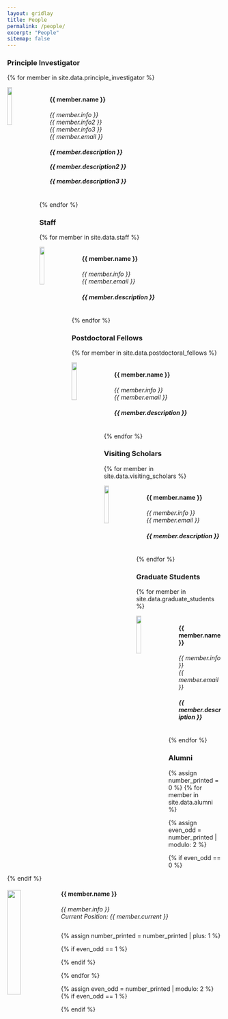 ```yaml
---
layout: gridlay
title: People
permalink: /people/
excerpt: "People"
sitemap: false
---
```


### Principle Investigator
{% for member in site.data.principle_investigator %}

<div class="col-sm-12 clearfix">
  <img src="{{ site.url }}{{ site.baseurl }}/images/people/{{ member.photo }}" class="img-responsive" width="15%" style="float: left" />
  <ul style="overflow: hidden">
  <h4>{{ member.name }}</h4>
  <i>{{ member.info }}<br> {{ member.info2 }}<br> {{ member.info3 }}<br> {{ member.email }} </i>
  <h5> {{ member.description }} <br><br> {{ member.description2 }} <br><br> {{ member.description3 }} </h5>
  </ul>
</div>

{% endfor %}

### Staff
{% for member in site.data.staff %}

<div class="col-sm-12 clearfix">
  <img src="{{ site.url }}{{ site.baseurl }}/images/people/{{ member.photo }}" class="img-responsive" width="15%" style="float: left" />
  <ul style="overflow: hidden">
  <h4>{{ member.name }}</h4>
  <i>{{ member.info }}<br> {{ member.email }}</i>
  <h5> {{ member.description }} </h5>
  </ul>
</div>

{% endfor %}

### Postdoctoral Fellows
{% for member in site.data.postdoctoral_fellows %}

<div class="col-sm-12 clearfix">
  <img src="{{ site.url }}{{ site.baseurl }}/images/people/{{ member.photo }}" class="img-responsive" width="15%" style="float: left" />
  <ul style="overflow: hidden">
  <h4>{{ member.name }}</h4>
  <i>{{ member.info }}<br> {{ member.email }}</i>
  <h5> {{ member.description }} </h5>
  </ul>
</div>

{% endfor %}

### Visiting Scholars
{% for member in site.data.visiting_scholars %}

<div class="col-sm-12 clearfix">
  <img src="{{ site.url }}{{ site.baseurl }}/images/people/{{ member.photo }}" class="img-responsive" width="15%" style="float: left" />
  <ul style="overflow: hidden">
  <h4>{{ member.name }}</h4>
  <i>{{ member.info }}<br> {{ member.email }}</i>
  <h5> {{ member.description }} </h5>
  </ul>
</div>

{% endfor %}

### Graduate Students
{% for member in site.data.graduate_students %}

<div class="col-sm-12 clearfix">
  <img src="{{ site.url }}{{ site.baseurl }}/images/people/{{ member.photo }}" class="img-responsive" width="15%" style="float: left" />
  <ul style="overflow: hidden">
  <h4>{{ member.name }}</h4>
  <i>{{ member.info }}<br> {{ member.email }}</i>
  <h5> {{ member.description }} </h5>
  </ul>
</div>

{% endfor %}

### Alumni
{% assign number_printed = 0 %}
{% for member in site.data.alumni %}

{% assign even_odd = number_printed | modulo: 2 %}

{% if even_odd == 0 %}
<div class="row">
{% endif %}

<div class="col-sm-6 clearfix">
  <img src="{{ site.url }}{{ site.baseurl }}/images/people/{{ member.photo }}" class="img-responsive" width="25%" style="float: left" />
  <h4>{{ member.name }}</h4>
  <i>{{ member.info }}<br>Current Position: {{ member.current }}</i>
  <ul style="overflow: hidden">

  </ul>
</div>

{% assign number_printed = number_printed | plus: 1 %}

{% if even_odd == 1 %}
</div>
{% endif %}

{% endfor %}

{% assign even_odd = number_printed | modulo: 2 %}
{% if even_odd == 1 %}
</div>
{% endif %}
